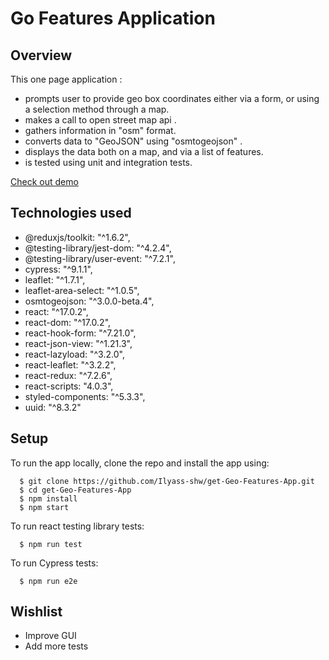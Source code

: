 # Go Features Application 
## Overview

This one page application :
- prompts user to provide geo box coordinates either via a form, or using a selection method through a map.
- makes a call to open street map api .
- gathers information in "osm" format.
- converts data to "GeoJSON" using "osmtogeojson" .
- displays the data both on a map, and via a list of features.
- is tested using unit and integration tests.

[Check out demo](https://ecstatic-northcutt-6f4f16.netlify.app/)

## Technologies used

- @reduxjs/toolkit: "^1.6.2",
- @testing-library/jest-dom: "^4.2.4",
- @testing-library/user-event: "^7.2.1",
- cypress: "^9.1.1",
- leaflet: "^1.7.1",
- leaflet-area-select: "^1.0.5",
- osmtogeojson: "^3.0.0-beta.4",
- react: "^17.0.2",
- react-dom: "^17.0.2",
- react-hook-form: "^7.21.0",
- react-json-view: "^1.21.3",
- react-lazyload: "^3.2.0",
- react-leaflet: "^3.2.2",
- react-redux: "^7.2.6",
- react-scripts: "4.0.3",
- styled-components: "^5.3.3",
- uuid: "^8.3.2"
## Setup 
To run the app locally, clone the repo and install the app using:

```
  $ git clone https://github.com/Ilyass-shw/get-Geo-Features-App.git
  $ cd get-Geo-Features-App
  $ npm install
  $ npm start
```

To run react testing library tests:

```
  $ npm run test
```

To run Cypress tests:

```
  $ npm run e2e
```
## Wishlist


- Improve GUI
- Add more tests
